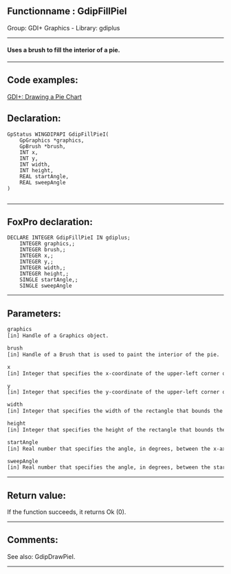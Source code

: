<link rel="stylesheet" type="text/css" href="../../css/win32api.css">  
<link rel="stylesheet" href="https://cdnjs.cloudflare.com/ajax/libs/font-awesome/4.7.0/css/font-awesome.min.css">

## Functionname : GdipFillPieI
Group: GDI+ Graphics - Library: gdiplus    
***  


#### Uses a brush to fill the interior of a pie.
***  


## Code examples:
[GDI+: Drawing a Pie Chart](../../samples/sample_514.md)  

## Declaration:
```foxpro  
GpStatus WINGDIPAPI GdipFillPieI(
	GpGraphics *graphics,
	GpBrush *brush,
	INT x,
	INT y,
	INT width,
	INT height,
	REAL startAngle,
	REAL sweepAngle
)
  
```  
***  


## FoxPro declaration:
```foxpro  
DECLARE INTEGER GdipFillPieI IN gdiplus;
	INTEGER graphics,;
	INTEGER brush,;
	INTEGER x,;
	INTEGER y,;
	INTEGER width,;
	INTEGER height,;
	SINGLE startAngle,;
	SINGLE sweepAngle  
```  
***  


## Parameters:
```txt  
graphics
[in] Handle of a Graphics object.

brush
[in] Handle of a Brush that is used to paint the interior of the pie.

x
[in] Integer that specifies the x-coordinate of the upper-left corner of the rectangle that bounds the ellipse in which to draw the pie.

y
[in] Integer that specifies the y-coordinate of the upper-left corner of the rectangle that bounds the ellipse in which to draw the pie.

width
[in] Integer that specifies the width of the rectangle that bounds the ellipse in which to draw the pie.

height
[in] Integer that specifies the height of the rectangle that bounds the ellipse in which to draw the pie.

startAngle
[in] Real number that specifies the angle, in degrees, between the x-axis and the starting point of the arc that defines the pie. A positive value specifies clockwise rotation.

sweepAngle
[in] Real number that specifies the angle, in degrees, between the starting and ending points of the arc that defines the pie. A positive value specifies clockwise rotation.  
```  
***  


## Return value:
If the function succeeds, it returns Ok (0).  
***  


## Comments:
See also: GdipDrawPieI.  
  
***  


